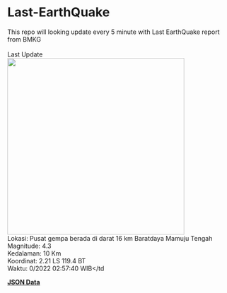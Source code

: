 # Last-EarthQuake
This repo will looking update every 5 minute with Last EarthQuake report from BMKG
<br>
<br>
Last Update
<br>
<img src="https://ews.bmkg.go.id/TEWS/data/20221009025740.mmi.jpg" width="400"/>
<br>
Lokasi: Pusat gempa berada di darat 16 km Baratdaya Mamuju Tengah <br>
Magnitude: 4.3 <br>
Kedalaman: 10 Km <br>
Koordinat: 2.21 LS 119.4 BT <br>
Waktu: 0/2022 02:57:40 WIB</td <br>

<a href="./data/data.json">**JSON Data**</a>
